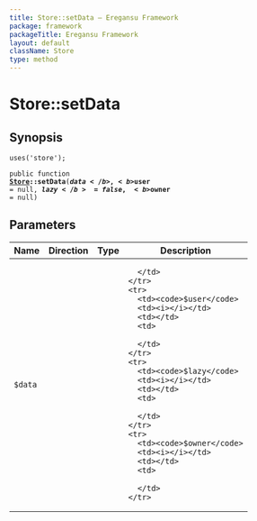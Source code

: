 ```yaml
---
title: Store::setData — Eregansu Framework
package: framework
packageTitle: Eregansu Framework
layout: default
className: Store
type: method
---
```


# Store::setData

## Synopsis

<code>uses('store');</code>

<code>public function <b><a href="Store">Store</a>::setData</b>(<b>$data</b>, <b>$user</b> = null, <b>$lazy</b> = false, <b>$owner</b> = null)</code>

## Parameters

<table>
  <thead>
    <tr>
      <th>Name</th>
      <th>Direction</th>
      <th>Type</th>
      <th>Description</th>
    </tr>
  </thead>
  <tbody>
    <tr>
      <td><code>$data</code>
      <td><i></i></td>
      <td></td>
      <td>

      </td>
    </tr>
    <tr>
      <td><code>$user</code>
      <td><i></i></td>
      <td></td>
      <td>

      </td>
    </tr>
    <tr>
      <td><code>$lazy</code>
      <td><i></i></td>
      <td></td>
      <td>

      </td>
    </tr>
    <tr>
      <td><code>$owner</code>
      <td><i></i></td>
      <td></td>
      <td>

      </td>
    </tr>
  </tbody>
</table>

